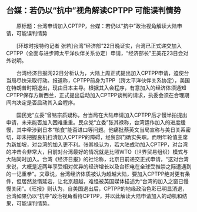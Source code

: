 ## 台媒：若仍以“抗中”视角解读CPTPP 可能误判情势
　　原标题：台湾申请加入CPTPP，台媒：若仍以“抗中”政治视角解读大陆申请，可能误判情势

　　[环球时报特约记者 张若]台湾“经济部”22日晚证实，台湾已正式递交加入CPTPP（全面与进步跨太平洋伙伴关系协定）申请，“经济部长”王美花23日会对外说明。

　　台湾经济日报网22日分析认为，大陆上周正式提出加入CPTPP申请，迫使台当局尽快采取行动。报道称，CPTPP前身为TPP（跨太平洋伙伴关系协定），美国在特朗普时期退出，现由日本主导。根据其入会程序，有意加入的经济体须通知CPTPP保存方新西兰，正式提出启动加入CPTPP谈判的请求，执委会须在合理期间内决定是否启动其入会程序。

　　国民党“立委”曾铭宗质疑称，台当局在大陆申请加入CPTPP后才慢半拍提出申请，未来能否加入困难重重。民众党“立委”张其禄称，台湾运作加入的进度缓慢，其中牵涉到日本“核食”能否进口等问题。他痛批蔡英文当局宣称与美日关系密切，却未把握良机扫清加入CPTPP的障碍，经贸部门确实失职。而明年轮值主席为新加坡，对台湾的加入更不利。张其禄认为，若大陆成功加入CPTPP，对台湾的冲击会非常大，目前对台湾最好的情况就是比照WTO（世界贸易组织）模式与大陆同时加入。台湾《经济日报》的社论称，北京日前递交正式申请，“这对台湾来说，大概是近两年享受相对优异的经济增长以及台积电在全球受推崇之际遭遇到的一记重拳”。文章说，台湾经济体质被认为超越大陆，要加入CPTPP绝对更有条件，但居然怠惰延宕，让北京超越，难怪被英国媒体描述为“台湾的加入之窗已慢慢关闭”。《旺报》则认为，自美国退出后，CPTPP的地缘政治色彩已明显消退，台湾如果仍以“抗中”政治视角看待CPTPP，并以此解读大陆申请加入的动机和结果，可能误判情势。

